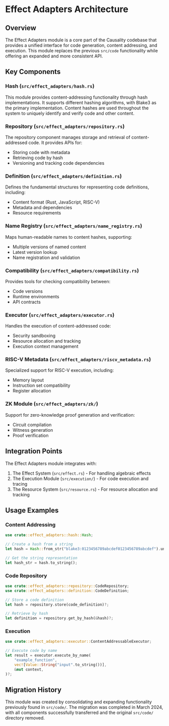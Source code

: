 <!-- Architecture of effect adapters -->
<!-- Original file: docs/src/effect_adapters_architecture.md -->

# Effect Adapters Architecture

## Overview

The Effect Adapters module is a core part of the Causality codebase that provides a unified interface for code generation, content addressing, and execution. This module replaces the previous `src/code` functionality while offering an expanded and more consistent API.

## Key Components

### Hash (`src/effect_adapters/hash.rs`)

This module provides content-addressing functionality through hash implementations. It supports different hashing algorithms, with Blake3 as the primary implementation. Content hashes are used throughout the system to uniquely identify and verify code and other content.

### Repository (`src/effect_adapters/repository.rs`)

The repository component manages storage and retrieval of content-addressed code. It provides APIs for:
- Storing code with metadata
- Retrieving code by hash
- Versioning and tracking code dependencies

### Definition (`src/effect_adapters/definition.rs`)

Defines the fundamental structures for representing code definitions, including:
- Content format (Rust, JavaScript, RISC-V)
- Metadata and dependencies
- Resource requirements

### Name Registry (`src/effect_adapters/name_registry.rs`)

Maps human-readable names to content hashes, supporting:
- Multiple versions of named content
- Latest version lookup
- Name registration and validation

### Compatibility (`src/effect_adapters/compatibility.rs`)

Provides tools for checking compatibility between:
- Code versions
- Runtime environments
- API contracts

### Executor (`src/effect_adapters/executor.rs`)

Handles the execution of content-addressed code:
- Security sandboxing
- Resource allocation and tracking
- Execution context management

### RISC-V Metadata (`src/effect_adapters/riscv_metadata.rs`)

Specialized support for RISC-V execution, including:
- Memory layout
- Instruction set compatibility
- Register allocation

### ZK Module (`src/effect_adapters/zk/`)

Support for zero-knowledge proof generation and verification:
- Circuit compilation
- Witness generation
- Proof verification

## Integration Points

The Effect Adapters module integrates with:

1. The Effect System (`src/effect.rs`) - For handling algebraic effects
2. The Execution Module (`src/execution/`) - For code execution and tracing
3. The Resource System (`src/resource.rs`) - For resource allocation and tracking

## Usage Examples

### Content Addressing

```rust
use crate::effect_adapters::hash::Hash;

// Create a hash from a string
let hash = Hash::from_str("blake3:0123456789abcdef0123456789abcdef").unwrap();

// Get the string representation
let hash_str = hash.to_string();
```

### Code Repository

```rust
use crate::effect_adapters::repository::CodeRepository;
use crate::effect_adapters::definition::CodeDefinition;

// Store a code definition
let hash = repository.store(code_definition)?;

// Retrieve by hash
let definition = repository.get_by_hash(&hash)?;
```

### Execution

```rust
use crate::effect_adapters::executor::ContentAddressableExecutor;

// Execute code by name
let result = executor.execute_by_name(
    "example_function",
    vec![Value::String("input".to_string())],
    &mut context,
)?;
```

## Migration History

This module was created by consolidating and expanding functionality previously found in `src/code/`. The migration was completed in March 2024, with all components successfully transferred and the original `src/code/` directory removed. 